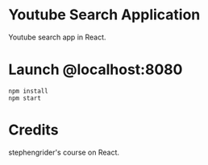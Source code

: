 # Youtube Search Application
Youtube search app in React. 

# Launch @localhost:8080
```
npm install
npm start
```

# Credits
stephengrider's course on React.
